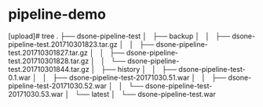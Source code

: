 # pipeline-demo


[upload]# tree
.
├── dsone-pipeline-test
│   ├── backup
│   │   ├── dsone-pipeline-test.201710301823.tar.gz
│   │   ├── dsone-pipeline-test.201710301827.tar.gz
│   │   ├── dsone-pipeline-test.201710301828.tar.gz
│   │   └── dsone-pipeline-test.201710301844.tar.gz
│   ├── history
│   │   ├── dsone-pipeline-test-0.1.war
│   │   ├── dsone-pipeline-test-20171030.51.war
│   │   ├── dsone-pipeline-test-20171030.52.war
│   │   └── dsone-pipeline-test-20171030.53.war
│   └── latest
│       └── dsone-pipeline-test.war
